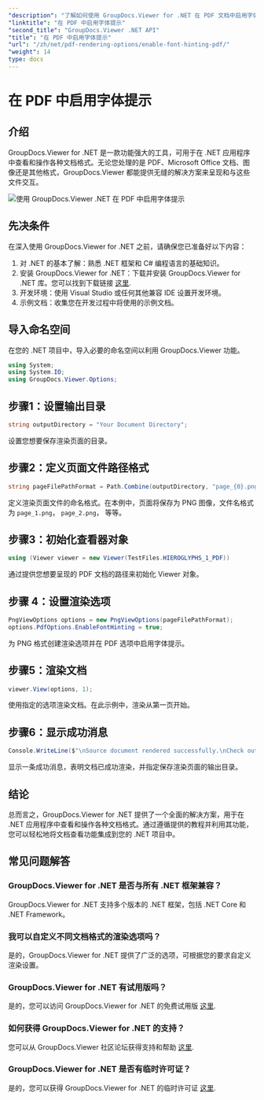 ```yaml
---
"description": "了解如何使用 GroupDocs.Viewer for .NET 在 PDF 文档中启用字体提示。请按照我们的分步教程，实现无缝集成。"
"linktitle": "在 PDF 中启用字体提示"
"second_title": "GroupDocs.Viewer .NET API"
"title": "在 PDF 中启用字体提示"
"url": "/zh/net/pdf-rendering-options/enable-font-hinting-pdf/"
"weight": 14
type: docs
---
```

# 在 PDF 中启用字体提示

## 介绍
GroupDocs.Viewer for .NET 是一款功能强大的工具，可用于在 .NET 应用程序中查看和操作各种文档格式。无论您处理的是 PDF、Microsoft Office 文档、图像还是其他格式，GroupDocs.Viewer 都能提供无缝的解决方案来呈现和与这些文件交互。

![使用 GroupDocs.Viewer .NET 在 PDF 中启用字体提示](/viewer/pdf-rendering-options/enable-font-hinting-in-pdf.png)

## 先决条件
在深入使用 GroupDocs.Viewer for .NET 之前，请确保您已准备好以下内容：
1. 对 .NET 的基本了解：熟悉 .NET 框架和 C# 编程语言的基础知识。
2. 安装 GroupDocs.Viewer for .NET：下载并安装 GroupDocs.Viewer for .NET 库。您可以找到下载链接 [这里](https://releases。groupdocs.com/viewer/net/).
3. 开发环境：使用 Visual Studio 或任何其他兼容 IDE 设置开发环境。
4. 示例文档：收集您在开发过程中将使用的示例文档。

## 导入命名空间
在您的 .NET 项目中，导入必要的命名空间以利用 GroupDocs.Viewer 功能。

```csharp
using System;
using System.IO;
using GroupDocs.Viewer.Options;
```
## 步骤1：设置输出目录
```csharp
string outputDirectory = "Your Document Directory";
```
设置您想要保存渲染页面的目录。
## 步骤2：定义页面文件路径格式
```csharp
string pageFilePathFormat = Path.Combine(outputDirectory, "page_{0}.png");
```
定义渲染页面文件的命名格式。在本例中，页面将保存为 PNG 图像，文件名格式为 `page_1.png`， `page_2.png`， 等等。
## 步骤3：初始化查看器对象
```csharp
using (Viewer viewer = new Viewer(TestFiles.HIEROGLYPHS_1_PDF))
```
通过提供您想要呈现的 PDF 文档的路径来初始化 Viewer 对象。
## 步骤 4：设置渲染选项
```csharp
PngViewOptions options = new PngViewOptions(pageFilePathFormat);
options.PdfOptions.EnableFontHinting = true;
```
为 PNG 格式创建渲染选项并在 PDF 选项中启用字体提示。
## 步骤5：渲染文档
```csharp
viewer.View(options, 1);
```
使用指定的选项渲染文档。在此示例中，渲染从第一页开始。
## 步骤6：显示成功消息
```csharp
Console.WriteLine($"\nSource document rendered successfully.\nCheck output in {outputDirectory}.");
```
显示一条成功消息，表明文档已成功渲染，并指定保存渲染页面的输出目录。

## 结论
总而言之，GroupDocs.Viewer for .NET 提供了一个全面的解决方案，用于在 .NET 应用程序中查看和操作各种文档格式。通过遵循提供的教程并利用其功能，您可以轻松地将文档查看功能集成到您的 .NET 项目中。
## 常见问题解答
### GroupDocs.Viewer for .NET 是否与所有 .NET 框架兼容？
GroupDocs.Viewer for .NET 支持多个版本的 .NET 框架，包括 .NET Core 和 .NET Framework。
### 我可以自定义不同文档格式的渲染选项吗？
是的，GroupDocs.Viewer for .NET 提供了广泛的选项，可根据您的要求自定义渲染设置。
### GroupDocs.Viewer for .NET 有试用版吗？
是的，您可以访问 GroupDocs.Viewer for .NET 的免费试用版 [这里](https://releases。groupdocs.com/).
### 如何获得 GroupDocs.Viewer for .NET 的支持？
您可以从 GroupDocs.Viewer 社区论坛获得支持和帮助 [这里](https://forum。groupdocs.com/c/viewer/9).
### GroupDocs.Viewer for .NET 是否有临时许可证？
是的，您可以获得 GroupDocs.Viewer for .NET 的临时许可证 [这里](https://purchase。groupdocs.com/temporary-license/).